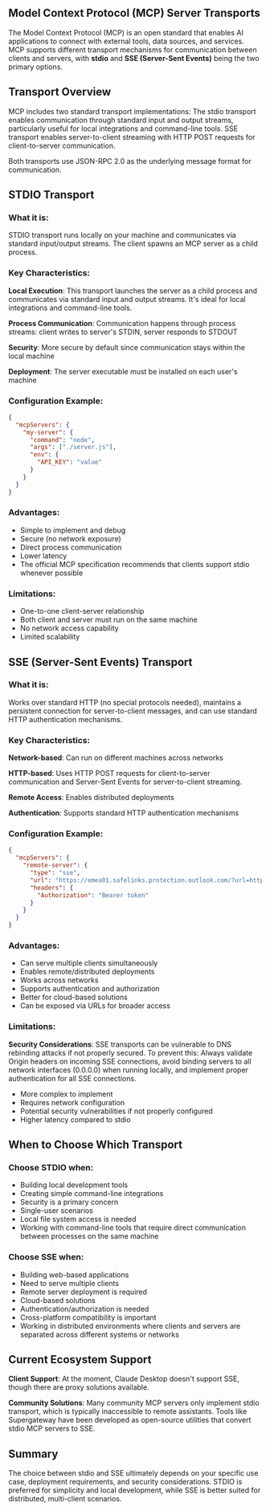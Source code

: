 ## Model Context Protocol (MCP) Server Transports

The Model Context Protocol (MCP) is an open standard that enables AI
applications to connect with external tools, data sources, and
services. MCP supports different transport mechanisms for
communication between clients and servers, with **stdio** and **SSE
(Server-Sent Events)** being the two primary options.

## Transport Overview

MCP includes two standard transport implementations: The stdio
transport enables communication through standard input and output
streams, particularly useful for local integrations and command-line
tools. SSE transport enables server-to-client streaming with HTTP POST
requests for client-to-server communication.

Both transports use JSON-RPC 2.0 as the underlying message format for
communication.

## STDIO Transport

### What it is:
STDIO transport runs locally on your machine and communicates via
standard input/output streams. The client spawns an MCP server as a
child process.

### Key Characteristics:
**Local Execution**: This transport launches the server as a child
process and communicates via standard input and output streams. It's
ideal for local integrations and command-line tools.

**Process Communication**: Communication happens through process
streams: client writes to server's STDIN, server responds to STDOUT

**Security**: More secure by default since communication stays within
the local machine

**Deployment**: The server executable must be installed on each user's machine

### Configuration Example:
```json
{
  "mcpServers": {
    "my-server": {
      "command": "node",
      "args": ["./server.js"],
      "env": {
        "API_KEY": "value"
      }
    }
  }
}
```

### Advantages:
- Simple to implement and debug
- Secure (no network exposure)
- Direct process communication
- Lower latency
- The official MCP specification recommends that clients support stdio
whenever possible

### Limitations:
- One-to-one client-server relationship
- Both client and server must run on the same machine
- No network access capability
- Limited scalability

## SSE (Server-Sent Events) Transport

### What it is:
Works over standard HTTP (no special protocols needed), maintains a
persistent connection for server-to-client messages, and can use
standard HTTP authentication mechanisms.

### Key Characteristics:
**Network-based**: Can run on different machines across networks

**HTTP-based**: Uses HTTP POST requests for client-to-server
communication and Server-Sent Events for server-to-client streaming.

**Remote Access**: Enables distributed deployments

**Authentication**: Supports standard HTTP authentication mechanisms

### Configuration Example:
```json
{
  "mcpServers": {
    "remote-server": {
      "type": "sse",
      "url": "https://emea01.safelinks.protection.outlook.com/?url=http%3A%2F%2Fapi.example.com%2Fsse&data=05%7C02%7C%7Cb0411060e2ba45a71bd808dd9aa315aa%7C84df9e7fe9f640afb435aaaaaaaaaaaa%7C1%7C0%7C638836747416471961%7CUnknown%7CTWFpbGZsb3d8eyJFbXB0eU1hcGkiOnRydWUsIlYiOiIwLjAuMDAwMCIsIlAiOiJXaW4zMiIsIkFOIjoiTWFpbCIsIldUIjoyfQ%3D%3D%7C0%7C%7C%7C&sdata=%2B6DNKx6u9UTMp77x6FxwYvG2Go8nnC%2Ft1oGPY9jiH10%3D&reserved=0",
      "headers": {
        "Authorization": "Bearer token"
      }
    }
  }
}
```

### Advantages:
- Can serve multiple clients simultaneously
- Enables remote/distributed deployments
- Works across networks
- Supports authentication and authorization
- Better for cloud-based solutions
- Can be exposed via URLs for broader access

### Limitations:
**Security Considerations**: SSE transports can be vulnerable to DNS
rebinding attacks if not properly secured. To prevent this: Always
validate Origin headers on incoming SSE connections, avoid binding
servers to all network interfaces (0.0.0.0) when running locally, and
implement proper authentication for all SSE connections.

- More complex to implement
- Requires network configuration
- Potential security vulnerabilities if not properly configured
- Higher latency compared to stdio

## When to Choose Which Transport

### Choose STDIO when:
- Building local development tools
- Creating simple command-line integrations
- Security is a primary concern
- Single-user scenarios
- Local file system access is needed
- Working with command-line tools that require direct communication
between processes on the same machine

### Choose SSE when:
- Building web-based applications
- Need to serve multiple clients
- Remote server deployment is required
- Cloud-based solutions
- Authentication/authorization is needed
- Cross-platform compatibility is important
- Working in distributed environments where clients and servers are
separated across different systems or networks

## Current Ecosystem Support

**Client Support**: At the moment, Claude Desktop doesn't support SSE,
though there are proxy solutions available.

**Community Solutions**: Many community MCP servers only implement
stdio transport, which is typically inaccessible to remote assistants.
Tools like Supergateway have been developed as open-source utilities
that convert stdio MCP servers to SSE.

## Summary

The choice between stdio and SSE ultimately depends on your specific
use case, deployment requirements, and security considerations. STDIO
is preferred for simplicity and local development, while SSE is better
suited for distributed, multi-client scenarios.